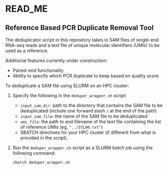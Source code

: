 # READ_ME

## Reference Based PCR Duplicate Removal Tool

The deduplicator script in this repository takes in SAM files of single-end RNA-seq reads and a text file of unique molecular identifiers (UMIs) to be used as a reference. 

Additional features currently under construction:
- Paired-end functionality
- Ability to specify which PCR duplicate to keep based on quality score

To deduplicate a SAM file using SLURM on an HPC cluster:

1. Specify the following in the `deduper_wrapper.sh` script:
    - `input_sam_dir`: path to the directory that contains the SAM file to be deduplicated (include one forward slash `/` at the end of the path)
    - `input_sam_file`: the name of the SAM file to be deduplicated
    - `umi_file`: the path to and filename of the text file containing the list of reference UMIs (eg, `"../STL96.txt"`)
    - SBATCH directives for your HPC cluster (if different from what is provided in the script).

2. Run the `deduper_wrapper.sh` script as a SLURM batch job using the following command:

    `sbatch deduper_wrapper.sh`
